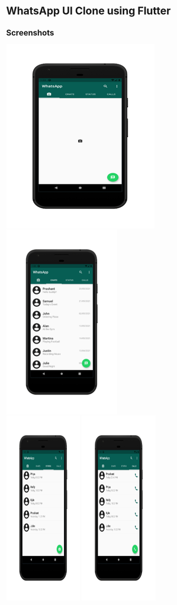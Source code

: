 # WhatsApp UI Clone using Flutter

## Screenshots

<div>
  <img src="screenshots/1_Camera.png" alt="Camera Image" width="400" height="500">
  <img src="screenshots/2_Chats.png" alt="Chats Image" width="300" height="500">
</div>

<div>
  <img src="screenshots/3_Status.png" alt="Status Image" width="200" height="500">
  <img src="screenshots/4_Calls.png" alt="Calls Image" width="200" height="500">
</div>

